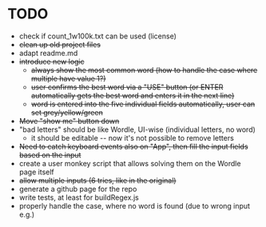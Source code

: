 # TODO

* check if count_1w100k.txt can be used (license)
* ~~clean up old project files~~
* adapt readme.md
* ~~introduce new logic~~
	* ~~always show the most common word (how to handle the case where multiple have value 1?)~~
	* ~~user confirms the best word via a "USE" button (or ENTER automatically gets the best word and enters it in the next line)~~
	* ~~word is entered into the five individual fields automatically, user can set grey/yellow/green~~
* ~~Move "show me" button down~~
* "bad letters" should be like Wordle, UI-wise (individual letters, no word)
	* it should be editable -- now it's not possible to remove letters
* ~~Need to catch keyboard events also on "App", then fill the input fields based on the input~~
* create a user monkey script that allows solving them on the Wordle page itself
* ~~allow multiple inputs (6 tries, like in the original)~~
* generate a github page for the repo
* write tests, at least for buildRegex.js
* properly handle the case, where no word is found (due to wrong input e.g.)
